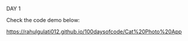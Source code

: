 DAY 1

Check the code demo below:

https://rahulgulati012.github.io/100daysofcode/Cat%20Photo%20App
